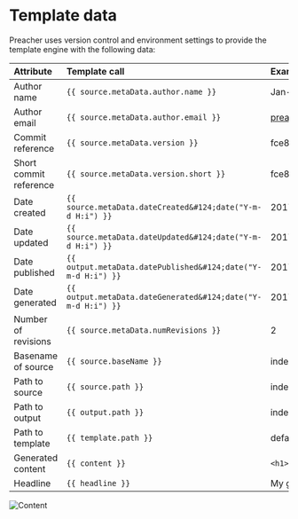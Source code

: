 # Template data

Preacher uses version control and environment settings to provide the template
engine with the following data:

| Attribute               | Template call                                                | Example                                  |
|:------------------------|:-------------------------------------------------------------|:-----------------------------------------|
| Author name             | `{{ source.metaData.author.name }}`                          | Jan-Marten de Boer                       |
| Author email            | `{{ source.metaData.author.email }}`                         | preacher@johmanx.com                     |
| Commit reference        | `{{ source.metaData.version }}`                              | fce8b0a0b1fa5f986282b51eb4824b3983c1e6e8 |
| Short commit reference  | `{{ source.metaData.version.short }}`                        | fce8b0a                                  |
| Date created            | `{{ source.metaData.dateCreated&#124;date("Y-m-d H:i") }}`   | 2017-02-04 13:37                         |
| Date updated            | `{{ source.metaData.dateUpdated&#124;date("Y-m-d H:i") }}`   | 2017-02-05 00:42                         |
| Date published          | `{{ output.metaData.datePublished&#124;date("Y-m-d H:i") }}` | 2017-02-05 00:45                         |
| Date generated          | `{{ output.metaData.dateGenerated&#124;date("Y-m-d H:i") }}` | 2017-02-05 00:47                         |
| Number of revisions     | `{{ source.metaData.numRevisions }}`                         | 2                                        |
| Basename of source      | `{{ source.baseName }}`                                      | index                                    |
| Path to source          | `{{ source.path }}`                                          | index.md                                 |
| Path to output          | `{{ output.path }}`                                          | index.html                               |
| Path to template        | `{{ template.path }}`                                        | default.html.twig                        |
| Generated content       | `{{ content }}`                                              | `<h1>My great adventure</h1><p>Lorum...` |
| Headline                | `{{ headline }}`                                             | My great adventure                       |

![Content](https://imgs.xkcd.com/comics/blogging.png)

